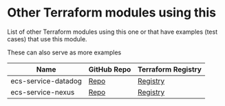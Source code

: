 # Other Terraform modules using this

List of other Terraform modules using this one or that have examples (test cases)
that use this module.

These can also serve as more examples

| Name | GitHub Repo | Terraform Registry |
|-----|-----|-----|
| ecs-service-datadog | [Repo](https://github.com/devops-workflow/terraform-aws-ecs-service-datadog) | [Registry](https://registry.terraform.io/modules/devops-workflow/ecs-service-datadog/aws) |
| ecs-service-nexus | [Repo](https://github.com/devops-workflow/terraform-aws-ecs-service-nexus) | [Registry](https://registry.terraform.io/modules/devops-workflow/ecs-service-nexus/aws) |
